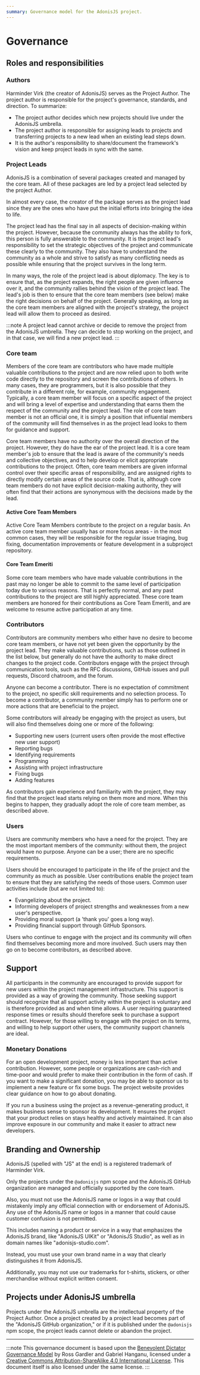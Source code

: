```yaml
---
summary: Governance model for the AdonisJS project.
---
```


# Governance

## Roles and responsibilities

### Authors

Harminder Virk (the creator of AdonisJS) serves as the Project Author. The project author is responsible for the project's governance, standards, and direction. To summarize:

- The project author decides which new projects should live under the AdonisJS umbrella.
- The project author is responsible for assigning leads to projects and transferring projects to a new lead when an existing lead steps down.
- It is the author's responsibility to share/document the framework's vision and keep project leads in sync with the same.

### Project Leads

AdonisJS is a combination of several packages created and managed by the core team. All of these packages are led by a project lead selected by the project Author.

In almost every case, the creator of the package serves as the project lead since they are the ones who have put the initial efforts into bringing the idea to life.

The project lead has the final say in all aspects of decision-making within the project. However, because the community always has the ability to fork, this person is fully answerable to the community. It is the project lead's responsibility to set the strategic objectives of the project and communicate these clearly to the community. They also have to understand the community as a whole and strive to satisfy as many conflicting needs as possible while ensuring that the project survives in the long term.

In many ways, the role of the project lead is about diplomacy. The key is to ensure that, as the project expands, the right people are given influence over it, and the community rallies behind the vision of the project lead. The lead's job is then to ensure that the core team members (see below) make the right decisions on behalf of the project. Generally speaking, as long as the core team members are aligned with the project's strategy, the project lead will allow them to proceed as desired.

:::note
A project lead cannot archive or decide to remove the project from the AdonisJS umbrella. They can decide to stop working on the project, and in that case, we will find a new project lead.
:::

### Core team

Members of the core team are contributors who have made multiple valuable contributions to the project and are now relied upon to both write code directly to the repository and screen the contributions of others. In many cases, they are programmers, but it is also possible that they contribute in a different role, for example, community engagement. Typically, a core team member will focus on a specific aspect of the project and will bring a level of expertise and understanding that earns them the respect of the community and the project lead. The role of core team member is not an official one, it is simply a position that influential members of the community will find themselves in as the project lead looks to them for guidance and support.

Core team members have no authority over the overall direction of the project. However, they do have the ear of the project lead. It is a core team member's job to ensure that the lead is aware of the community's needs and collective objectives, and to help develop or elicit appropriate contributions to the project. Often, core team members are given informal control over their specific areas of responsibility, and are assigned rights to directly modify certain areas of the source code. That is, although core team members do not have explicit decision-making authority, they will often find that their actions are synonymous with the decisions made by the lead.

#### Active Core Team Members

Active Core Team Members contribute to the project on a regular basis. An active core team member usually has or more focus areas - in the most common cases, they will be responsible for the regular issue triaging, bug fixing, documentation improvements or feature development in a subproject repository.

#### Core Team Emeriti

Some core team members who have made valuable contributions in the past may no longer be able to commit to the same level of participation today due to various reasons. That is perfectly normal, and any past contributions to the project are still highly appreciated. These core team members are honored for their contributions as Core Team Emeriti, and are welcome to resume active participation at any time.

### Contributors

Contributors are community members who either have no desire to become core team members, or have not yet been given the opportunity by the project lead. They make valuable contributions, such as those outlined in the list below, but generally do not have the authority to make direct changes to the project code. Contributors engage with the project through communication tools, such as the RFC discussions, GitHub issues and pull requests, Discord chatroom, and the forum.

Anyone can become a contributor. There is no expectation of commitment to the project, no specific skill requirements and no selection process. To become a contributor, a community member simply has to perform one or more actions that are beneficial to the project.

Some contributors will already be engaging with the project as users, but will also find themselves doing one or more of the following:

- Supporting new users (current users often provide the most effective new user support)
- Reporting bugs
- Identifying requirements
- Programming
- Assisting with project infrastructure
- Fixing bugs
- Adding features

As contributors gain experience and familiarity with the project, they may find that the project lead starts relying on them more and more. When this begins to happen, they gradually adopt the role of core team member, as described above.

### Users

Users are community members who have a need for the project. They are the most important members of the community: without them, the project would have no purpose. Anyone can be a user; there are no specific requirements.

Users should be encouraged to participate in the life of the project and the community as much as possible. User contributions enable the project team to ensure that they are satisfying the needs of those users. Common user activities include (but are not limited to):

- Evangelizing about the project.
- Informing developers of project strengths and weaknesses from a new user's perspective.
- Providing moral support (a 'thank you' goes a long way).
- Providing financial support through GitHub Sponsors.

Users who continue to engage with the project and its community will often find themselves becoming more and more involved. Such users may then go on to become contributors, as described above.

## Support

All participants in the community are encouraged to provide support for new users within the project management infrastructure. This support is provided as a way of growing the community. Those seeking support should recognize that all support activity within the project is voluntary and is therefore provided as and when time allows. A user requiring guaranteed response times or results should therefore seek to purchase a support contract. However, for those willing to engage with the project on its terms, and willing to help support other users, the community support channels are ideal.

### Monetary Donations

For an open development project, money is less important than active contribution. However, some people or organizations are cash-rich and time-poor and would prefer to make their contribution in the form of cash. If you want to make a significant donation, you may be able to sponsor us to implement a new feature or fix some bugs. The project website provides clear guidance on how to go about donating.

If you run a business using the project as a revenue-generating product, it makes business sense to sponsor its development. It ensures the project that your product relies on stays healthy and actively maintained. It can also improve exposure in our community and make it easier to attract new developers.

## Branding and Ownership

AdonisJS (spelled with "JS" at the end) is a registered trademark of Harminder Virk.

Only the projects under the `@adonisjs` npm scope and the AdonisJS GitHub organization are managed and officially supported by the core team.

Also, you must not use the AdonisJS name or logos in a way that could mistakenly imply any official connection with or endorsement of AdonisJS. Any use of the AdonisJS name or logos in a manner that could cause customer confusion is not permitted.

This includes naming a product or service in a way that emphasizes the AdonisJS brand, like "AdonisJS UIKit" or "AdonisJS Studio", as well as in domain names like "adonisjs-studio.com".

Instead, you must use your own brand name in a way that clearly distinguishes it from AdonisJS.

Additionally, you may not use our trademarks for t-shirts, stickers, or other merchandise without explicit written consent.

## Projects under AdonisJS umbrella

Projects under the AdonisJS umbrella are the intellectual property of the Project Author. Once a project created by a project lead becomes part of the "AdonisJS GitHub organization," or if it is published under the `@adonisjs` npm scope, the project leads cannot delete or abandon the project.

---

:::note
This governance document is based upon the [Benevolent Dictator Governance Model](http://oss-watch.ac.uk/resources/benevolentdictatorgovernancemodel) by Ross Gardler and Gabriel Hanganu, licensed under a [Creative Commons Attribution-ShareAlike 4.0 International License](https://creativecommons.org/licenses/by-sa/4.0/). This document itself is also licensed under the same license.
:::
